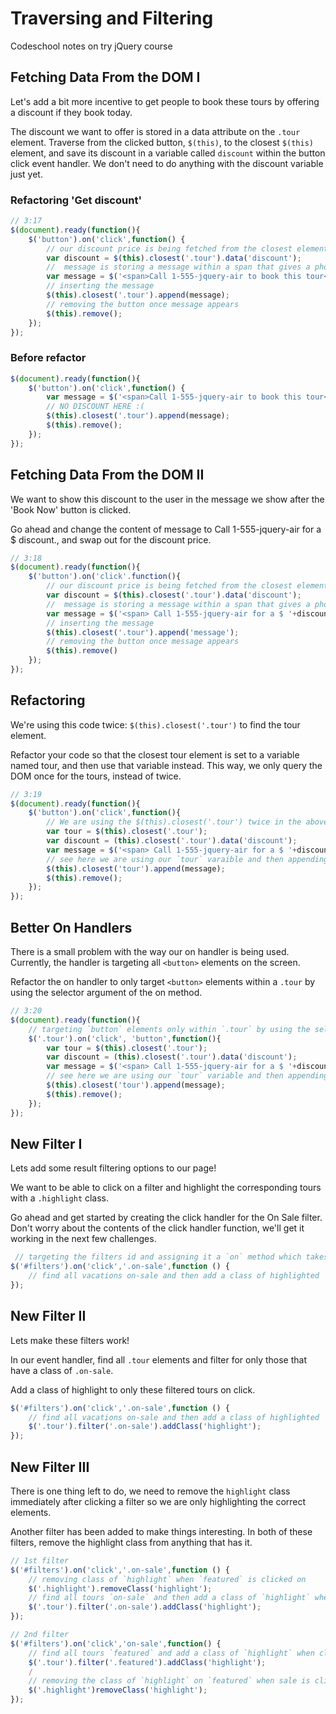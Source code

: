 # Traversing and Filtering
Codeschool notes on try jQuery course

## Fetching Data From the DOM I
Let's add a bit more incentive to get people to book these tours by offering a discount if they book today.

The discount we want to offer is stored in a data attribute on the `.tour` element. Traverse from the clicked button, `$(this)`, to the closest `$(this)` element, and save its discount in a variable called `discount` within the button click event handler. We don't need to do anything with the discount variable just yet.

### Refactoring 'Get discount'
```javascript
// 3:17
$(document).ready(function(){
    $('button').on('click',function() {
        // our discount price is being fetched from the closest element to `.tour` which is the data-discount attribute which is storing the discount price for each tour.
        var discount = $(this).closest('.tour').data('discount');
        //  message is storing a message within a span that gives a phone number
        var message = $('<span>Call 1-555-jquery-air to book this tour</span>');
        // inserting the message
        $(this).closest('.tour').append(message);
        // removing the button once message appears
        $(this).remove();
    });
});
```

### Before refactor
```javascript
$(document).ready(function(){
    $('button').on('click',function() {
        var message = $('<span>Call 1-555-jquery-air to book this tour</span>');
        // NO DISCOUNT HERE :(
        $(this).closest('.tour').append(message);
        $(this).remove();
    });
});
```
## Fetching Data From the DOM II
We want to show this discount to the user in the message we show after the 'Book Now' button is clicked.

Go ahead and change the content of message to Call 1-555-jquery-air for a $<discount> discount., and swap out <discount> for the discount price.

```javascript
// 3:18
$(document).ready(function(){
    $('button').on('click'.function(){
        // our discount price is being fetched from the closest element to `.tour` which is the `data-discount` attribute which is storing the discount price for each tour.
        var discount = $(this).closest('.tour').data('discount');
        //  message is storing a message within a span that gives a phone number  and also contains the discount amount the user is receiving
        var message = $('<span> Call 1-555-jquery-air for a $ '+discount+' discount</span>');
        // inserting the message
        $(this).closest('.tour').append('message');
        // removing the button once message appears
        $(this).remove()
    });
});
```

## Refactoring
We're using this code twice: `$(this).closest('.tour')` to find the tour element.

Refactor your code so that the closest tour element is set to a variable named tour, and then use that variable instead. This way, we only query the DOM once for the tours, instead of twice.


```javascript
// 3:19
$(document).ready(function(){
    $('button').on('click',function(){
        // We are using the $(this).closest('.tour') twice in the above code which is querying the DOM twice. To avoid querying the DOM twice we store $(this).closest('.tour') inside of a variable
        var tour = $(this).closest('.tour');
        var discount = (this).closest('.tour').data('discount');
        var message = $('<span> Call 1-555-jquery-air for a $ '+discount+' discount </span>');
        // see here we are using our `tour` varaible and then appending our message!
        $(this).closest('tour').append(message);
        $(this).remove();
    });
});
```
## Better On Handlers
There is a small problem with the way our on handler is being used. Currently, the handler is targeting all `<button>` elements on the screen.

Refactor the on handler to only target `<button>` elements within a `.tour` by using the selector argument of the on method.

```javascript
// 3:20
$(document).ready(function(){
    // targeting `button` elements only within `.tour` by using the selector argument inside of the on method
    $('.tour').on('click', 'button',function(){
        var tour = $(this).closest('.tour');
        var discount = (this).closest('.tour').data('discount');
        var message = $('<span> Call 1-555-jquery-air for a $ '+discount+' discount </span>');
        // see here we are using our `tour` variable and then appending our message!
        $(this).closest('tour').append(message);
        $(this).remove();
    });
});
```
##  New Filter I
Lets add some result filtering options to our page!

We want to be able to click on a filter and highlight the corresponding tours with a `.highlight` class.

Go ahead and get started by creating the click handler for the On Sale filter. Don't worry about the contents of the click handler function, we'll get it working in the next few challenges.

```javascript
 // targeting the filters id and assigning it a `on` method which takes a click event on the .on-onsale class.
$('#filters').on('click','.on-sale',function () {
    // find all vacations on-sale and then add a class of highlighted
});

```

## New Filter II
Lets make these filters work!

In our event handler, find all `.tour` elements and filter for only those that have a class of `.on-sale`.

Add a class of highlight to only these filtered tours on click.

```javascript
$('#filters').on('click','.on-sale',function () {
    // find all vacations on-sale and then add a class of highlighted
    $('.tour').filter('.on-sale').addClass('highlight');
});

```
## New Filter III
There is one thing left to do, we need to remove the `highlight` class immediately after clicking a filter so we are only highlighting the correct elements.

Another filter has been added to make things interesting. In both of these filters, remove the highlight class from anything that has it.


```javascript
// 1st filter
$('#filters').on('click','.on-sale',function () {
    // removing class of `highlight` when `featured` is clicked on
    $('.highlight').removeClass('highlight');
    // find all tours `on-sale` and then add a class of `highlight` when `on-sale` is clicked on.
    $('.tour').filter('.on-sale').addClass('highlight');
});

// 2nd filter  
$('#filters').on('click','on-sale',function() {
    // find all tours `featured` and add a class of `highlight` when clicked on
    $('.tour').filter('.featured').addClass('highlight');
    /
    // removing the class of `highlight` on `featured` when sale is clicked on
    $('.highlight')removeClass('highlight');
});
```
